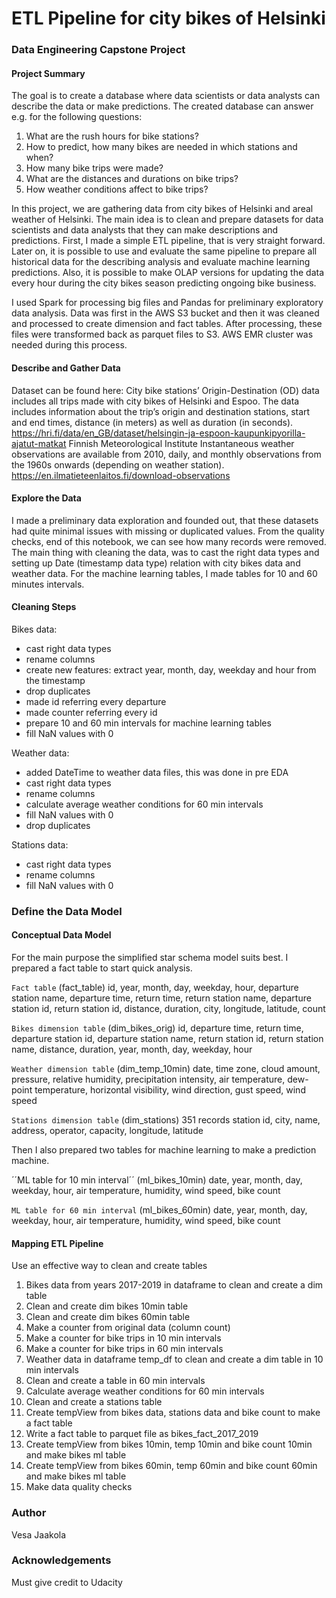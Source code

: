 # ETL Pipeline for city bikes of Helsinki 
### Data Engineering Capstone Project

#### Project Summary
The goal is to create a database where data scientists or data analysts can describe the data or make predictions. The created database can answer e.g. for the following questions:

1. What are the rush hours for bike stations?
2. How to predict, how many bikes are needed in which stations and when?
3. How many bike trips were made?
4. What are the distances and durations on bike trips?
5. How weather conditions affect to bike trips?


In this project, we are gathering data from city bikes of Helsinki and areal weather of Helsinki. The main idea is to clean and prepare datasets for data scientists and data analysts that they can make descriptions and predictions. First, I made a simple ETL pipeline, that is very straight forward. Later on, it is possible to use and evaluate the same pipeline to prepare all historical data for the describing analysis and evaluate machine learning predictions. Also, it is possible to make OLAP versions for updating the data every hour during the city bikes season predicting ongoing bike business.

I used Spark for processing big files and Pandas for preliminary exploratory data analysis. Data was first in the AWS S3 bucket and then it was cleaned and processed to create dimension and fact tables. After processing, these files were transformed back as parquet files to S3. AWS EMR cluster was needed during this process.

#### Describe and Gather Data
Dataset can be found here: City bike stations’ Origin-Destination (OD) data includes all trips made with city bikes of Helsinki and Espoo. The data includes information about the trip’s origin and destination stations, start and end times, distance (in meters) as well as duration (in seconds). https://hri.fi/data/en_GB/dataset/helsingin-ja-espoon-kaupunkipyorilla-ajatut-matkat Finnish Meteorological Institute Instantaneous weather observations are available from 2010, daily, and monthly observations from the 1960s onwards (depending on weather station). https://en.ilmatieteenlaitos.fi/download-observations

#### Explore the Data
I made a preliminary data exploration and founded out, that these datasets had quite minimal issues with missing or duplicated values. From the quality checks, end of this notebook, we can see how many records were removed. 
The main thing with cleaning the data, was to cast the right data types and setting up Date (timestamp data type) relation with city bikes data and weather data. For the machine learning tables, I made tables for 10 and 60 minutes intervals.

#### Cleaning Steps
Bikes data:
- cast right data types
- rename columns
- create new features: extract year, month, day, weekday and hour from the timestamp 
- drop duplicates
- made id referring every departure
- made counter referring every id
- prepare 10 and 60 min intervals for machine learning tables
- fill NaN values with 0


Weather data:

- added DateTime to weather data files, this was done in pre EDA
- cast right data types
- rename columns
- calculate average weather conditions for 60 min intervals 
- fill NaN values with 0
- drop duplicates

Stations data:
- cast right data types
- rename columns
- fill NaN values with 0


### Define the Data Model
#### Conceptual Data Model
For the main purpose the simplified star schema model suits best. I prepared a fact table to start quick analysis.

``Fact table`` (fact_table) 
id, year, month, day, weekday, hour, departure station name, departure time, return time, return station name, departure station id, return station id, distance, duration, city, longitude, latitude, count

``Bikes dimension table`` (dim_bikes_orig)
id, departure time, return time, departure station id, departure station name, return station id, return station name, distance, duration, year, month, day, weekday, hour

``Weather dimension table`` (dim_temp_10min) 
date, time zone, cloud amount, pressure, relative humidity, precipitation intensity, air temperature, dew-point temperature, horizontal visibility, wind direction, gust speed, wind speed

``Stations dimension table`` (dim_stations) 351 records
station id, city, name, address, operator, capacity, longitude, latitude

Then I also prepared two tables for machine learning to make a prediction machine.

´´ML table for 10 min interval´´ (ml_bikes_10min)
date, year, month, day, weekday, hour, air temperature, humidity, wind speed, bike count

``ML table for 60 min interval`` (ml_bikes_60min)
date, year, month, day, weekday, hour, air temperature, humidity, wind speed, bike count


#### Mapping ETL Pipeline

Use an effective way to clean and create tables

1. Bikes data from years 2017-2019 in dataframe to clean and create a dim table 
2. Clean and create dim bikes 10min table
3. Clean and create dim bikes 60min table
4. Make a counter from original data (column count)
5. Make a counter for bike trips in 10 min intervals
6. Make a counter for bike trips in 60 min intervals
7. Weather data in dataframe temp_df to clean and create a dim table in 10 min intervals
8. Clean and create a table in 60 min intervals
9. Calculate average weather conditions for 60 min intervals 
10. Clean and create a stations table 
11. Create tempView from bikes data, stations data and bike count to make a fact table
12. Write a fact table to parquet file as bikes_fact_2017_2019
13. Create tempView from bikes 10min, temp 10min and bike count 10min and make bikes ml table
14. Create tempView from bikes 60min, temp 60min and bike count 60min and make bikes ml table
15. Make data quality checks

### Author

Vesa Jaakola

### Acknowledgements

Must give credit to Udacity

